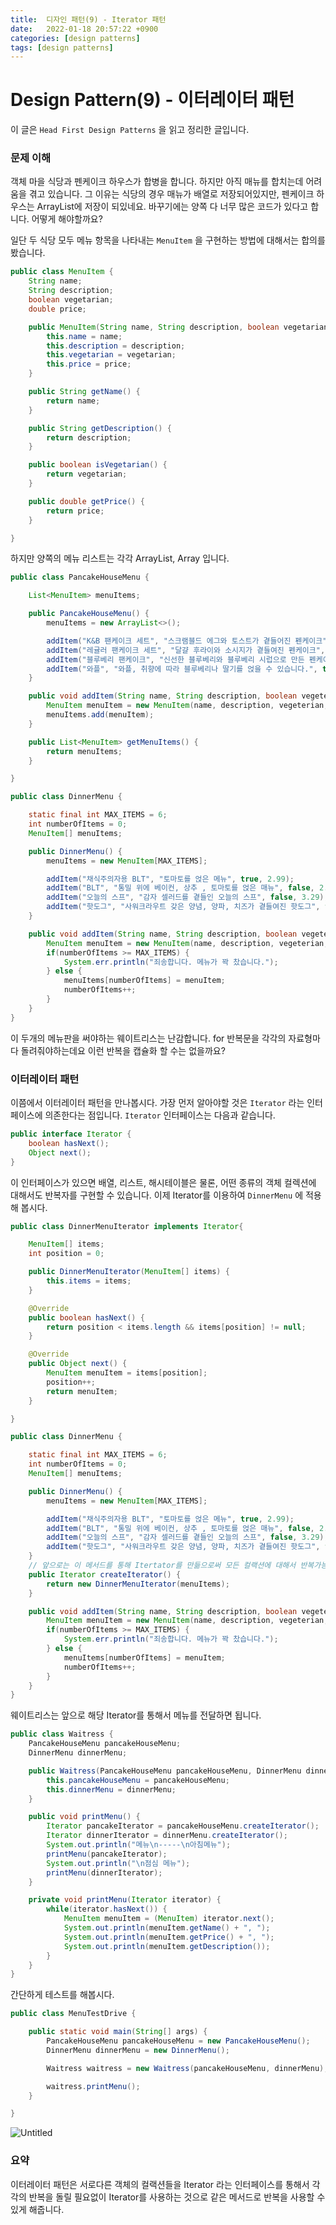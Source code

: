 ```yaml
---
title:  디자인 패턴(9) - Iterator 패턴
date:   2022-01-18 20:57:22 +0900
categories: [design patterns]
tags: [design patterns]
---
```


# Design Pattern(9) - 이터레이터 패턴

이 글은 `Head First Design Patterns` 을 읽고 정리한 글입니다.

### 문제 이해

객체 마을 식당과  펜케이크 하우스가 합병을 합니다. 하지만 아직 매뉴를 합치는데 어려움을 겪고 있습니다. 그 이유는 식당의 경우 매뉴가 배열로 저장되어있지만, 펜케이크 하우스는 ArrayList에 저장이 되있네요. 바꾸기에는 양쪽 다 너무 많은 코드가 있다고 합니다. 어떻게 해야할까요?

일단 두 식당 모두 메뉴 항목을 나타내는 `MenuItem` 을 구현하는 방법에 대해서는 합의를 봤습니다.

```java
public class MenuItem {
    String name;
    String description;
    boolean vegetarian;
    double price;

    public MenuItem(String name, String description, boolean vegetarian, double price) {
        this.name = name;
        this.description = description;
        this.vegetarian = vegetarian;
        this.price = price;
    }

    public String getName() {
        return name;
    }

    public String getDescription() {
        return description;
    }

    public boolean isVegetarian() {
        return vegetarian;
    }

    public double getPrice() {
        return price;
    }

}
```

하지만 양쪽의 메뉴 리스트는 각각 ArrayList, Array 입니다.

```java
public class PancakeHouseMenu {

    List<MenuItem> menuItems;

    public PancakeHouseMenu() {
        menuItems = new ArrayList<>();

        addItem("K&B 팬케이크 세트", "스크램블드 에그와 토스트가 곁들어진 펜케이크", true, 2.99);
        addItem("레귤러 팬케이크 세트", "달걀 후라이와 소시지가 곁들여진 펜케이크", false, 2.99);
        addItem("블루베리 팬케이크", "신선한 블루베리와 블루베리 시럽으로 만든 펜케이크", true, 3.49);
        addItem("와플", "와플, 취향에 따라 블루베리나 딸기를 얹을 수 있습니다.", true, 3.59);
    }

    public void addItem(String name, String description, boolean vegeterian, double price) {
        MenuItem menuItem = new MenuItem(name, description, vegeterian, price);
        menuItems.add(menuItem);
    }

    public List<MenuItem> getMenuItems() {
        return menuItems;
    }

}

public class DinnerMenu {

    static final int MAX_ITEMS = 6;
    int numberOfItems = 0;
    MenuItem[] menuItems;

    public DinnerMenu() {
        menuItems = new MenuItem[MAX_ITEMS];

        addItem("채식주의자용 BLT", "토마토를 얹은 메뉴", true, 2.99);
        addItem("BLT", "통밀 위에 베이컨, 상추 , 토마토를 얹은 매뉴", false, 2.99);
        addItem("오늘의 스프", "감자 셀러드를 곁들인 오늘의 스프", false, 3.29);
        addItem("핫도그", "사워크라우트 갖은 양념, 양파, 치즈가 곁들여진 핫도그", false, 3.05);
    }

    public void addItem(String name, String description, boolean vegeterian, double price) {
        MenuItem menuItem = new MenuItem(name, description, vegeterian, price);
        if(numberOfItems >= MAX_ITEMS) {
            System.err.println("죄송합니다. 메뉴가 꽉 찼습니다.");
        } else {
            menuItems[numberOfItems] = menuItem;
            numberOfItems++;
        }
    }
}
```

이 두개의 메뉴판을 써야하는 웨이트리스는 난감합니다. for 반복문을 각각의 자료형마다 돌려줘야하는데요 이런 반복을 캡슐화 할 수는 없을까요?

### 이터레이터 패턴

이쯤에서 이터레이터 패턴을 만나봅시다. 가장 먼저 알아야할 것은 `Iterator` 라는 인터페이스에 의존한다는 점입니다. `Iterator` 인터페이스는 다음과 같습니다.

```java
public interface Iterator {
    boolean hasNext();
    Object next();
}
```

이 인터페이스가 있으면 배열, 리스트, 해시테이블은 물론, 어떤 종류의 객체 컬렉션에 대해서도 반복자를 구현할 수 있습니다. 이제 Iterator를 이용하여 `DinnerMenu` 에 적용해 봅시다.

```java
public class DinnerMenuIterator implements Iterator{

    MenuItem[] items;
    int position = 0;

    public DinnerMenuIterator(MenuItem[] items) {
        this.items = items;
    }

    @Override
    public boolean hasNext() {
        return position < items.length && items[position] != null;
    }

    @Override
    public Object next() {
        MenuItem menuItem = items[position];
        position++;
        return menuItem;
    }

}
```

```java
public class DinnerMenu {

    static final int MAX_ITEMS = 6;
    int numberOfItems = 0;
    MenuItem[] menuItems;

    public DinnerMenu() {
        menuItems = new MenuItem[MAX_ITEMS];

        addItem("채식주의자용 BLT", "토마토를 얹은 메뉴", true, 2.99);
        addItem("BLT", "통밀 위에 베이컨, 상추 , 토마토를 얹은 매뉴", false, 2.99);
        addItem("오늘의 스프", "감자 셀러드를 곁들인 오늘의 스프", false, 3.29);
        addItem("핫도그", "사워크라우트 갖은 양념, 양파, 치즈가 곁들여진 핫도그", false, 3.05);
    }
    // 앞으로는 이 메서드를 통해 Itertator를 만듦으로써 모든 컬랙션에 대해서 반복가능함
    public Iterator createIterator() {
        return new DinnerMenuIterator(menuItems);
    }

    public void addItem(String name, String description, boolean vegeterian, double price) {
        MenuItem menuItem = new MenuItem(name, description, vegeterian, price);
        if(numberOfItems >= MAX_ITEMS) {
            System.err.println("죄송합니다. 메뉴가 꽉 찼습니다.");
        } else {
            menuItems[numberOfItems] = menuItem;
            numberOfItems++;
        }
    }
}
```

웨이트리스는 앞으로 해당 Iterator를 통해서 메뉴를 전달하면 됩니다.

```java
public class Waitress {
    PancakeHouseMenu pancakeHouseMenu;
    DinnerMenu dinnerMenu;

    public Waitress(PancakeHouseMenu pancakeHouseMenu, DinnerMenu dinnerMenu) {
        this.pancakeHouseMenu = pancakeHouseMenu;
        this.dinnerMenu = dinnerMenu;
    }

    public void printMenu() {
        Iterator pancakeIterator = pancakeHouseMenu.createIterator();
        Iterator dinnerIterator = dinnerMenu.createIterator();
        System.out.println("메뉴\n-----\n아침메뉴");
        printMenu(pancakeIterator);
        System.out.println("\n점심 메뉴");
        printMenu(dinnerIterator);
    }

    private void printMenu(Iterator iterator) {
        while(iterator.hasNext()) {
            MenuItem menuItem = (MenuItem) iterator.next();
            System.out.println(menuItem.getName() + ", ");
            System.out.println(menuItem.getPrice() + ", ");
            System.out.println(menuItem.getDescription());
        }
    }
}
```

간단하게 테스트를 해봅시다.

```java
public class MenuTestDrive {

    public static void main(String[] args) {
        PancakeHouseMenu pancakeHouseMenu = new PancakeHouseMenu();
        DinnerMenu dinnerMenu = new DinnerMenu();

        Waitress waitress = new Waitress(pancakeHouseMenu, dinnerMenu);

        waitress.printMenu();
    }

}
```

![Untitled](../../assets/img/posts/2022-01-18-design(9)/Untitled.png)

### 요약

이터레이터 패턴은 서로다른 객체의 컬랙션들을 Iterator 라는 인터페이스를 통해서 각각의 반복을 돌릴 필요없이 Iterator를 사용하는 것으로 같은 메서드로 반복을 사용할 수 있게 해줍니다.
